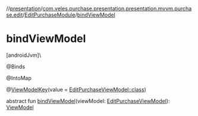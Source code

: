 //[presentation](../../../index.md)/[com.veles.purchase.presentation.presentation.mvvm.purchase.edit](../index.md)/[EditPurchaseModule](index.md)/[bindViewModel](bind-view-model.md)

# bindViewModel

[androidJvm]\

@Binds

@IntoMap

@[ViewModelKey](../../com.veles.purchase.presentation.di.annotation.mapkey/-view-model-key/index.md)(value = [EditPurchaseViewModel::class](../-edit-purchase-view-model/index.md))

abstract fun [bindViewModel](bind-view-model.md)(viewModel: [EditPurchaseViewModel](../-edit-purchase-view-model/index.md)): [ViewModel](https://developer.android.com/reference/kotlin/androidx/lifecycle/ViewModel.html)
